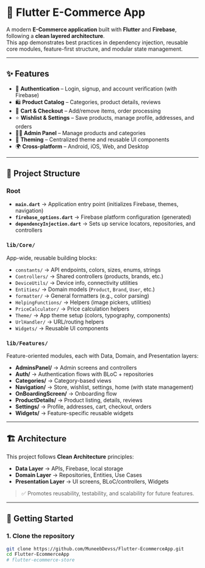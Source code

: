 # 🛒 Flutter E-Commerce App

A modern **E-Commerce application** built with **Flutter** and **Firebase**, following a **clean layered architecture**.  
This app demonstrates best practices in dependency injection, reusable core modules, feature-first structure, and modular state management.

---

## ✨ Features

- 🔑 **Authentication** – Login, signup, and account verification (with Firebase)  
- 🛍️ **Product Catalog** – Categories, product details, reviews  
- 🛒 **Cart & Checkout** – Add/remove items, order processing  
- ⭐ **Wishlist & Settings** – Save products, manage profile, addresses, and orders  
- 👨‍💻 **Admin Panel** – Manage products and categories  
- 🎨 **Theming** – Centralized theme and reusable UI components  
- 🌍 **Cross-platform** – Android, iOS, Web, and Desktop  

---

## 📂 Project Structure

### Root
- **`main.dart`** → Application entry point (initializes Firebase, themes, navigation)  
- **`firebase_options.dart`** → Firebase platform configuration (generated)  
- **`dependencyInjection.dart`** → Sets up service locators, repositories, and controllers  

### `lib/Core/`
App-wide, reusable building blocks:
- `constants/` → API endpoints, colors, sizes, enums, strings  
- `Controllers/` → Shared controllers (products, brands, etc.)  
- `DeviceUtils/` → Device info, connectivity utilities  
- `Entities/` → Domain models (`Product`, `Brand`, `User`, etc.)  
- `formatter/` → General formatters (e.g., color parsing)  
- `HelpingFunctions/` → Helpers (image pickers, utilities)  
- `PriceCalculator/` → Price calculation helpers  
- `Theme/` → App theme setup (colors, typography, components)  
- `UrlHandler/` → URL/routing helpers  
- `Widgets/` → Reusable UI components  

### `lib/Features/`
Feature-oriented modules, each with Data, Domain, and Presentation layers:
- **AdminsPanel/** → Admin screens and controllers  
- **Auth/** → Authentication flows with BLoC + repositories  
- **Categories/** → Category-based views  
- **Navigation/** → Store, wishlist, settings, home (with state management)  
- **OnBoardingScreen/** → Onboarding flow  
- **ProductDetails/** → Product listing, details, reviews  
- **Settings/** → Profile, addresses, cart, checkout, orders  
- **Widgets/** → Feature-specific reusable widgets  

---

## 🏗️ Architecture

This project follows **Clean Architecture** principles:

- **Data Layer** → APIs, Firebase, local storage  
- **Domain Layer** → Repositories, Entities, Use Cases  
- **Presentation Layer** → UI screens, BLoC/controllers, Widgets  

> ✅ Promotes reusability, testability, and scalability for future features.

---

## 🚀 Getting Started

### 1. Clone the repository
```bash
git clone https://github.com/MuneebDevss/Flutter-EcommerceApp.git
cd Flutter-EcommerceApp
#   f l u t t e r - e c o m m e r c e - s t o r e  
 
